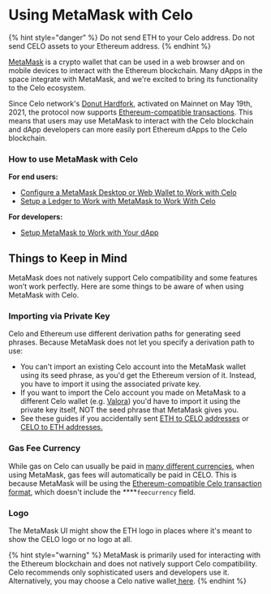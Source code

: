 # Using MetaMask with Celo

{% hint style="danger" %}
Do not send ETH to your Celo address. Do not send CELO assets to your Ethereum address.
{% endhint %}

**​**[MetaMask](https://metamask.io/) is a crypto wallet that can be used in a web browser and on mobile devices to interact with the Ethereum blockchain. Many dApps in the space integrate with MetaMask, and we're excited to bring its functionality to the Celo ecosystem.

  
Since Celo network's [Donut Hardfork](https://github.com/celo-org/celo-proposals/blob/master/CIPs/cip-0027.md), activated on Mainnet on May 19th, 2021, the protocol now supports [Ethereum-compatible transactions](https://github.com/celo-org/celo-proposals/blob/master/CIPs/cip-0035.md). This means that users may use MetaMask to interact with the Celo blockchain and dApp developers can more easily port Ethereum dApps to the Celo blockchain.

### **How to use MetaMask with Celo**

**For end users:**

* [Configure a MetaMask Desktop or Web Wallet to Work with Celo](https://docs.celo.org/getting-started/wallets/using-metamask-with-celo/manual-setup)
* [Setup a Ledger to Work with MetaMask to Work With Celo](https://docs.celo.org/getting-started/wallets/using-metamask-with-celo/using-a-ledger-with-metamask)

**For developers:**

* [Setup MetaMask to Work with Your dApp](https://docs.celo.org/getting-started/wallets/using-metamask-with-celo/programmatic-setup)

## **Things to Keep in Mind**

MetaMask does not natively support Celo compatibility and some features won’t work perfectly. Here are some things to be aware of when using MetaMask with Celo.

### **Importing via Private Key**

Celo and Ethereum use different derivation paths for generating seed phrases. Because MetaMask does not let you specify a derivation path to use:

* You can't import an existing Celo account into the MetaMask wallet using its seed phrase, as you'd get the Ethereum version of it. Instead, you have to import it using the associated private key.
* If you want to import the Celo account you made on MetaMask to a different Celo wallet \(e.g. [Valora](https://valoraapp.com/)\) you'd have to import it using the private key itself, NOT the seed phrase that MetaMask gives you.
* See these guides if you accidentally sent [ETH to CELO addresses](https://docs.celo.org/celo-owner-guide/celo-recovery) or [CELO to ETH addresses.](https://docs.celo.org/celo-owner-guide/eth-recovery)

### Gas Fee Currency

While gas on Celo can usually be paid in [many different currencies](https://docs.celo.org/celo-codebase/protocol/transactions/erc20-transaction-fees), when using MetaMask, gas fees will automatically be paid in CELO. This is because MetaMask will be using the [Ethereum-compatible Celo transaction format](https://github.com/celo-org/celo-proposals/blob/master/CIPs/cip-0035.md), which doesn't include the ****`feecurrency` field.

### Logo

The MetaMask UI might show the ETH logo in places where it's meant to show the CELO logo or no logo at all.

{% hint style="warning" %}
MetaMask is primarily used for interacting with the Ethereum blockchain and does not natively support Celo compatibility. Celo recommends only sophisticated users and developers use it. Alternatively, you may choose a Celo native wallet[ here](https://docs.celo.org/getting-started/wallets).
{% endhint %}

